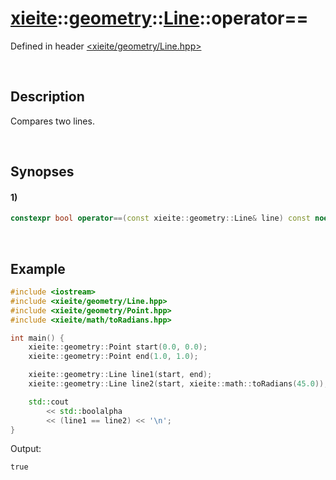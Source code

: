 # [xieite](../../xieite.md)\:\:[geometry](../../geometry.md)\:\:[Line](../Line.md)\:\:operator==
Defined in header [<xieite/geometry/Line.hpp>](../../../include/xieite/geometry/Line.hpp)

&nbsp;

## Description
Compares two lines.

&nbsp;

## Synopses
#### 1)
```cpp
constexpr bool operator==(const xieite::geometry::Line& line) const noexcept;
```

&nbsp;

## Example
```cpp
#include <iostream>
#include <xieite/geometry/Line.hpp>
#include <xieite/geometry/Point.hpp>
#include <xieite/math/toRadians.hpp>

int main() {
    xieite::geometry::Point start(0.0, 0.0);
    xieite::geometry::Point end(1.0, 1.0);

    xieite::geometry::Line line1(start, end);
    xieite::geometry::Line line2(start, xieite::math::toRadians(45.0));

    std::cout
        << std::boolalpha
        << (line1 == line2) << '\n';
}
```
Output:
```
true
```
